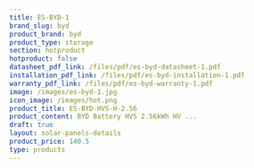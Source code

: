 ```yaml
---
title: ES-BYD-1
brand_slug: byd
product_brand: byd
product_type: storage
section: hotproduct
hotproduct: false
datasheet_pdf_link: /files/pdf/es-byd-datasheet-1.pdf
installation_pdf_link: /files/pdf/es-byd-installation-1.pdf
warranty_pdf_link: /files/pdf/es-byd-warranty-1.pdf
image: /images/es-byd-1.jpg
icon_image: /images/hot.png
product_title: ES-BYD-HVS-H-2.56
product_content: BYD Battery HVS 2.56kWh HV ...
draft: true
layout: solar-panels-details
product_price: 140.5
type: products
---
```

